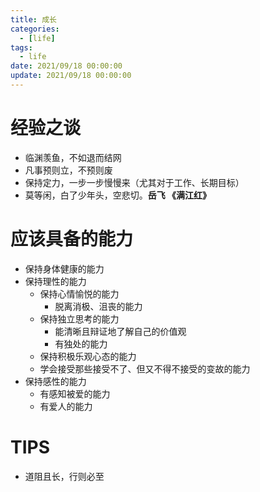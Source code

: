 ```yaml
---
title: 成长
categories: 
  - [life]
tags:
  - life
date: 2021/09/18 00:00:00
update: 2021/09/18 00:00:00
---
```


# 经验之谈

- 临渊羡鱼，不如退而结网
- 凡事预则立，不预则废
- 保持定力，一步一步慢慢来（尤其对于工作、长期目标）
- 莫等闲，白了少年头，空悲切。**岳飞 《满江红》**

# 应该具备的能力

- 保持身体健康的能力
- 保持理性的能力
  - 保持心情愉悦的能力
    - 脱离消极、沮丧的能力
  - 保持独立思考的能力
    - 能清晰且辩证地了解自己的价值观
    - 有独处的能力
  - 保持积极乐观心态的能力
  - 学会接受那些接受不了、但又不得不接受的变故的能力
- 保持感性的能力
  - 有感知被爱的能力
  - 有爱人的能力

# TIPS

- 道阻且长，行则必至